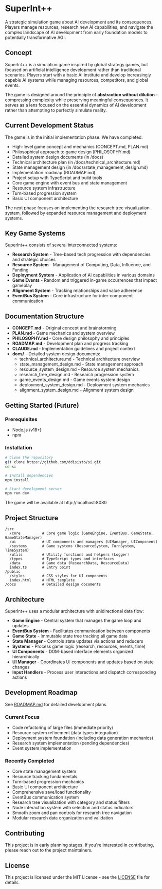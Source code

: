 # SuperInt++

A strategic simulation game about AI development and its consequences. Players manage resources, research new AI capabilities, and navigate the complex landscape of AI development from early foundation models to potentially transformative AGI.

## Concept

SuperInt++ is a simulation game inspired by global strategy games, but focused on artificial intelligence development rather than traditional scenarios. Players start with a basic AI institute and develop increasingly capable AI systems while managing resources, competitors, and global events.

The game is designed around the principle of **abstraction without dilution** - compressing complexity while preserving meaningful consequences. It serves as a lens focused on the essential dynamics of AI development rather than attempting to perfectly simulate reality.

## Current Development Status

The game is in the initial implementation phase. We have completed:

- High-level game concept and mechanics (CONCEPT.md, PLAN.md)
- Philosophical approach to game design (PHILOSOPHY.md)
- Detailed system design documents (in /docs)
- Technical architecture plan (in /docs/technical_architecture.md)
- State management design (in /docs/state_management_design.md)
- Implementation roadmap (ROADMAP.md)
- Project setup with TypeScript and build tools
- Core game engine with event bus and state management
- Resource system infrastructure
- Turn-based progression system
- Basic UI component architecture

The next phase focuses on implementing the research tree visualization system, followed by expanded resource management and deployment systems.

## Key Game Systems

SuperInt++ consists of several interconnected systems:

- **Research System** - Tree-based tech progression with dependencies and strategic choices
- **Resource System** - Management of Computing, Data, Influence, and Funding
- **Deployment System** - Application of AI capabilities in various domains
- **Game Events** - Random and triggered in-game occurrences that impact gameplay
- **Alignment System** - Tracking relationships and value adherence
- **EventBus System** - Core infrastructure for inter-component communication

## Documentation Structure

- **CONCEPT.md** - Original concept and brainstorming
- **PLAN.md** - Game mechanics and system overview
- **PHILOSOPHY.md** - Core design philosophy and principles
- **ROADMAP.md** - Development plan and progress tracking
- **CLAUDE.md** - Implementation guidelines and project context
- **docs/** - Detailed system design documents:
  - technical_architecture.md - Technical architecture overview
  - state_management_design.md - State management approach
  - resource_system_design.md - Resource system mechanics
  - research_tree_design.md - Research progression system
  - game_events_design.md - Game events system design
  - deployment_system_design.md - Deployment system mechanics
  - alignment_system_design.md - Alignment system design

## Getting Started (Future)

### Prerequisites

- Node.js (v18+)
- npm

### Installation

```bash
# Clone the repository
git clone https://github.com/ddisisto/si.git
cd si

# Install dependencies
npm install

# Start development server
npm run dev
```

The game will be available at http://localhost:8080

## Project Structure

```
/src
  /core          # Core game logic (GameEngine, EventBus, GameState, GameStateManager)
  /ui            # UI components and managers (UIManager, UIComponent)
  /systems       # Game systems (ResourceSystem, TurnSystem, TimeSystem)
  /utils         # Utility functions and helpers (Logger)
  /types         # TypeScript types and interfaces
  /data          # Game data (ResearchData, ResourceData)
  index.ts       # Entry point
/public
  /styles        # CSS styles for UI components
  index.html     # HTML template
/docs            # Detailed design documents
```

## Architecture

SuperInt++ uses a modular architecture with unidirectional data flow:

- **Game Engine** - Central system that manages the game loop and updates
- **EventBus System** - Facilitates communication between components
- **Game State** - Immutable state tree tracking all game data
- **State Manager** - Controls state updates via actions and reducers
- **Systems** - Process game logic (research, resources, events, time)
- **UI Components** - DOM-based interface elements organized hierarchically
- **UI Manager** - Coordinates UI components and updates based on state changes
- **Input Handlers** - Process user interactions and dispatch corresponding actions

## Development Roadmap

See [ROADMAP.md](ROADMAP.md) for detailed development plans.

### Current Focus
- Code refactoring of large files (immediate priority)
- Resource system refinement (data types integration)
- Deployment system foundation (including data generation mechanics)
- Research system implementation (pending dependencies)
- Event system implementation

### Recently Completed
- Core state management system
- Resource tracking fundamentals
- Turn-based progression mechanics
- Basic UI component architecture
- Comprehensive save/load functionality
- EventBus communication system
- Research tree visualization with category and status filters
- Node interaction system with selection and status indicators
- Smooth zoom and pan controls for research tree navigation
- Modular research data organization and validation

## Contributing

This project is in early planning stages. If you're interested in contributing, please reach out to the project maintainers.

## License

This project is licensed under the MIT License - see the [LICENSE](LICENSE) file for details.
